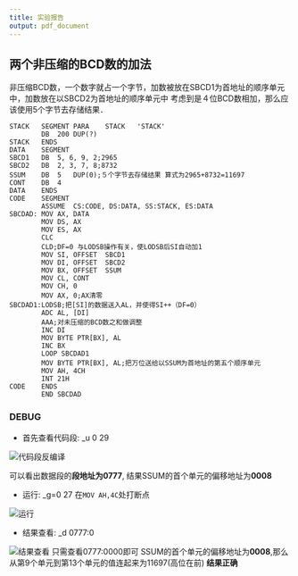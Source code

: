 ```yaml
---
title: 实验报告
output: pdf_document
---
```


## 两个非压缩的BCD数的加法

非压缩BCD数，一个数字就占一个字节，加数被放在SBCD1为首地址的顺序单元中，加数放在以SBCD2为首地址的顺序单元中
考虑到是４位BCD数相加，那么应该使用5个字节去存储结果．

``` Assembly
STACK	SEGMENT	PARA	STACK	'STACK'
		DB	200	DUP(?)
STACK	ENDS
DATA	SEGMENT
SBCD1	DB	5, 6, 9, 2;2965
SBCD2	DB	2, 3, 7, 8;8732
SSUM	DB	5	DUP(0);５个字节去存储结果 算式为2965+8732=11697
CONT	DB	4
DATA	ENDS
CODE	SEGMENT
		ASSUME	CS:CODE, DS:DATA, SS:STACK, ES:DATA
SBCDAD:	MOV	AX,	DATA
		MOV	DS,	AX
		MOV	ES,	AX
		CLC
		CLD;DF=0 与LODSB操作有关，使LODSB后SI自动加1
		MOV	SI,	OFFSET	SBCD1
		MOV DI, OFFSET	SBCD2
		MOV	BX,	OFFSET	SSUM
		MOV	CL,	CONT
		MOV	CH,	0
		MOV AX, 0;AX清零
SBCDAD1:LODSB;把[SI]的数据送入AL，并使得SI++（DF=0）
		ADC	AL, [DI]
		AAA;对未压缩的BCD数之和做调整
		INC	DI
		MOV	BYTE PTR[BX], AL
		INC BX
		LOOP SBCDAD1
		MOV	BYTE PTR[BX], AL;把万位送给以SSUM为首地址的第五个顺序单元
		MOV	AH,	4CH
		INT	21H
CODE	ENDS
		END	SBCDAD
```

### DEBUG

* 首先查看代码段: _u 0 29

![代码段反编译](https://i.loli.net/2020/11/20/PZ9IqJCw7FKoXL8.png)

可以看出数据段的**段地址为0777**, 结果SSUM的首个单元的偏移地址为**0008**

* 运行: _g=0 27
在`MOV AH,4C`处打断点

![运行](https://i.loli.net/2020/11/20/o8PpdWSjFlQ6zKs.png)

* 结果查看: _d 0777:0

![结果查看](https://i.loli.net/2020/11/20/PQKWR7F8qpcdfCg.png)
只需查看0777:0000即可
SSUM的首个单元的偏移地址为**0008**,那么从第9个单元到第13个单元的值连起来为11697(高位在前)
**结果正确**
